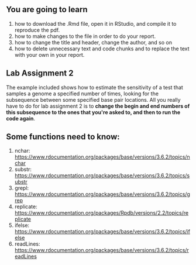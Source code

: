 ## You are going to learn

1. how to download the .Rmd file, open it in RStudio, and compile it to reproduce the pdf.
2. how to make changes to the file in order to do your report.
3. how to change the title and header, change the author, and so on
4. how to delete unnecessary text and code chunks and to replace the text with your own in your report. 

## Lab Assignment 2

The example included shows how to estimate the sensitivity of a test that samples a genome a specified number of times, looking for the subsequence between some specified base pair locations. All you really have to do for lab assignment 2 is to **change the begin and end numbers of this subsequence to the ones that you're asked to, and then to run the code again**.

## Some functions need to know:

1. nchar: https://www.rdocumentation.org/packages/base/versions/3.6.2/topics/nchar
2. substr: https://www.rdocumentation.org/packages/base/versions/3.6.2/topics/substr
3. grepl: https://www.rdocumentation.org/packages/base/versions/3.6.2/topics/grep
4. replicate: https://www.rdocumentation.org/packages/Rpdb/versions/2.2/topics/replicate
5. ifelse: https://www.rdocumentation.org/packages/base/versions/3.6.2/topics/ifelse
6. readLines: https://www.rdocumentation.org/packages/base/versions/3.6.2/topics/readLines
